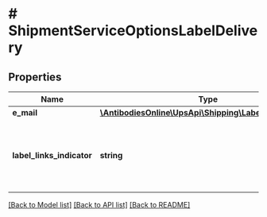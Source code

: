 # # ShipmentServiceOptionsLabelDelivery

## Properties

Name | Type | Description | Notes
------------ | ------------- | ------------- | -------------
**e_mail** | [**\AntibodiesOnline\UpsApi\Shipping\LabelDeliveryEMail**](LabelDeliveryEMail.md) |  | [optional]
**label_links_indicator** | **string** | Indicates the Label and Receipt URLs are to be returned in the XML response. | [optional]

[[Back to Model list]](../../README.md#models) [[Back to API list]](../../README.md#endpoints) [[Back to README]](../../README.md)
